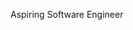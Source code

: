 Aspiring Software Engineer


<!---
ShohruzE/ShohruzE is a ✨ special ✨ repository because its `README.md` (this file) appears on your GitHub profile.
You can click the Preview link to take a look at your changes.
--->
